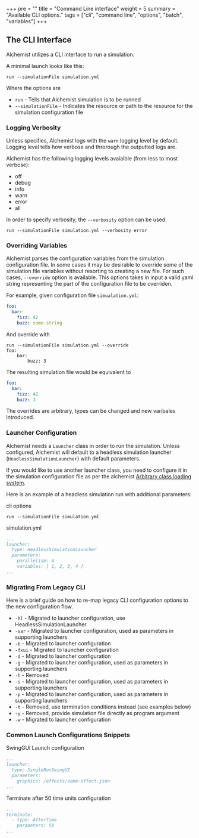 +++
pre = ""
title = "Command Line interface"
weight = 5
summary = "Available CLI options."
tags = ["cli", "command line", "options", "batch", "variables"]
+++

## The CLI Interface

Alchemist utilizes a CLI interface to run a simulation.

A minimal launch looks like this:

```cli
run --simulationFile simulation.yml
```

Where the options are

- `run` - Tells that Alchemist simulation is to be runned
- `--simulationFile` - Indicates the resource or path to the resource for the simulation configuration file

### Logging Verbosity

Unless specifies, Alchemist logs with the `warn` logging level by default. Logging level tells
how verbose and throrough the outputted logs are.

Alchemist has the following logging levels avaialble (from less to most verbose):

- off
- debug
- info
- warn
- error
- all

In order to specify verbosity, the `--verbosity` option can be used:

```cli
run --simulationFile simulation.yml --verbosity error
```

### Overriding Variables

Alchemist parses the configuration variables from the simulation configuration file.
In some cases it may be desirable to override some of the simulation file variables without
resorting to creating a new file. For such cases, `--override` option is available.
This options takes in input a valid yaml string representing the part of the configuration file to be overriden.

For example, given configuration file `simualation.yml`:

```yaml
foo:
  bar:
    fizz: 42
    buzz: some-string
```

And override with

```cli
run --simulationFile simulation.yml --override
foo:
    bar:
        buzz: 3
```

The resulting simulation file would be equivalent to

```yaml
foo:
  bar:
    fizz: 42
    buzz: 3
```

The overrides are arbitrary, types can be changed and new varibales introduced.

### Launcher Configuration

Alchemist needs a `Launcher` class in order to run the simulation. Unless configured,
Alchemist will default to a headless simulation launcher (`HeadlessSimulationLauncher`)
with default parameters.

If you would like to use another launcher class, you need to configure it in the simulation configuration file
as per the alchemist [Arbitrary class loading system](https://alchemistsimulator.github.io/reference/yaml/index.html).

Here is an example of a headless simulation run with additional parameters:

cli options

```cli
run --simulationFile simulation.yml
```

simulation.yml

```yaml
...
launcher:
  type: HeadlessSimulationLauncher
  parameters:
    parallelism: 4
    variables: [ 1, 2, 3, 4 ]
...
```

### Migrating From Legacy CLI

Here is a brief guide on how to re-map legacy CLI configuration options to the new
configuration flow.

- `-hl` - Migrated to launcher configuration, use HeadlessSimulationLauncher
- `-var` - Migrated to launcher configuration, used as parameters in supporting launchers
- `-b` - Migrated to launcher configuration
- `-fxui` - Migrated to launcher configuration
- `-d` - Migrated to launcher configuration
- `-g` - Migrated to launcher configuration, used as parameters in supporting launchers
- `-h` - Removed
- `-s` - Migrated to launcher configuration, used as parameters in supporting launchers
- `-p` - Migrated to launcher configuration, used as parameters in supporting launchers
- `-t` - Removed, use termination conditions instead (see examples below)
- `-y` - Removed, provide simulation file directly as program argument
- `-w` - Migrated to launcher configuration

### Common Launch Configurations Snippets

SwingGUI Launch configuration

```yaml
...
launcher:
  type: SingleRunSwingUI
  parameters:
    graphics: /effects/some-effect.json
...
```

Terminate after 50 time units configuration

```yaml
...
terminate:
  - type: AfterTime
    parameters: 50
...
```